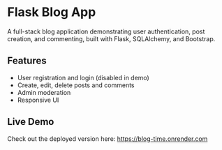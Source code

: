 # Flask Blog App

A full-stack blog application demonstrating user authentication, post creation, and commenting, built with Flask, SQLAlchemy, and Bootstrap.

## Features

- User registration and login (disabled in demo)
- Create, edit, delete posts and comments
- Admin moderation
- Responsive UI

## Live Demo

Check out the deployed version here: https://blog-time.onrender.com

